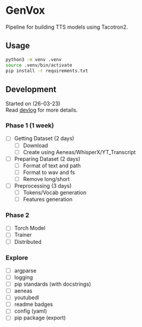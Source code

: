 # GenVox
Pipeline for building TTS models using Tacotron2.

## Usage
```bash
python3 -m venv .venv
source .venv/bin/activate
pip install -r requirements.txt
```

## Development
Started on (26-03-23)  
Read [devlog](dev_log.md) for more details.  

### Phase 1 (1 week)
- [ ] Getting Dataset (2 days)
  - [ ] Download
  - [ ] Create using Aeneas/WhisperX/YT_Transcript
- [ ] Preparing Dataset (2 days)
  - [ ] Format of text and path
  - [ ] Format to wav and fs
  - [ ] Remove long/short
- [ ] Preprocessing (3 days)
  - [ ] Tokens/Vocab generation
  - [ ] Features generation

### Phase 2
- [ ] Torch Model
- [ ] Trainer
- [ ] Distributed

### Explore
- [ ] argparse
- [ ] logging
- [ ] pip standards (with docstrings)
- [ ] aeneas
- [ ] youtubedl
- [ ] readme badges
- [ ] config (yaml)
- [ ] pip package (export)